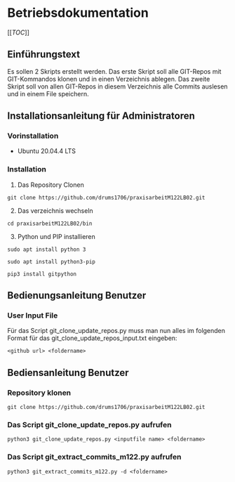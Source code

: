 # Betriebsdokumentation
[[_TOC_]]
## Einführungstext 

Es sollen 2 Skripts erstellt werden. Das erste Skript soll alle GIT-Repos mit GIT-Kommandos klonen und in einen Verzeichnis ablegen. Das zweite Skript soll von allen GIT-Repos in diesem Verzeichnis alle Commits auslesen und in einem File speichern.

## Installationsanleitung für Administratoren

### Vorinstallation
* Ubuntu 20.04.4 LTS

### Installation

1. Das Repository Clonen
````
git clone https://github.com/drums1706/praxisarbeitM122LB02.git
````

2. Das verzeichnis wechseln
````
cd praxisarbeitM122LB02/bin
````

3. Python und PIP installieren
````
sudo apt install python 3
````

````
sudo apt install python3-pip
````

````
pip3 install gitpython
````

## Bedienungsanleitung Benutzer

### User Input File

Für das Script git_clone_update_repos.py muss man nun alles im folgenden Format für das git_clone_update_repos_input.txt eingeben:

````
<github url> <foldername>
````

## Bediensanleitung Benutzer

### Repository klonen
````
git clone https://github.com/drums1706/praxisarbeitM122LB02.git
````
### Das Script git_clone_update_repos.py aufrufen
````
python3 git_clone_update_repos.py <inputfile name> <foldername>
````

### Das Script git_extract_commits_m122.py aufrufen
````
python3 git_extract_commits_m122.py -d <foldername>
````
